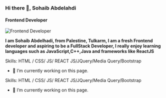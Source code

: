 ### Hi there 👋, Sohaib Abdelahdi 
#### Frontend Developer 
![Frontend Developer ](https://scontent.fjrs1-2.fna.fbcdn.net/v/t1.6435-9/96519184_10214732547302159_7372558989923450880_n.jpg?_nc_cat=108&ccb=1-5&_nc_sid=09cbfe&_nc_ohc=f4qNdn0xd-YAX-GV8mL&tn=4HQZiBKQQTc6N0-U&_nc_ht=scontent.fjrs1-2.fna&oh=00_AT9q3KVjn2AvXEkp4pQEx6TNqUvuVguI-PRF0Jx24NSjBg&oe=626F6653)

**I am Sohaib Abdelhadi, from Palestine, Tulkarm, I am a fresh Frontend developer and aspiring to be a FullStack Developer, I really enjoy learning languages such as JavaScript,C++,Java and frameworks like ReactJS**


Skills:  HTML / CSS/ JS/ REACT JS/JQuery/Media Query/Bootstrap

- 🔭 I’m currently working on this page. 







Skills:  HTML / CSS/ JS/ REACT JS/JQuery/Media Query/Bootstrap

- 🔭 I’m currently working on this page. 









<!--
**sohaibabdelhadi/sohaibabdelhadi** is a ✨ _special_ ✨ repository because its `README.md` (this file) appears on your GitHub profile.

Here are some ideas to get you started:

- 🔭 I’m currently working on ...
- 🌱 I’m currently learning ...
- 👯 I’m looking to collaborate on ...
- 🤔 I’m looking for help with ...
- 💬 Ask me about ...
- 📫 How to reach me: ...
- 😄 Pronouns: ...
- ⚡ Fun fact: ...
-->
